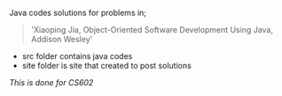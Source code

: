 Java codes solutions for problems in; 
> 'Xiaoping Jia, Object-Oriented Software Development Using Java, Addison Wesley'

- src folder contains java codes
- site folder is site that created to post solutions


_This is done for CS602_
